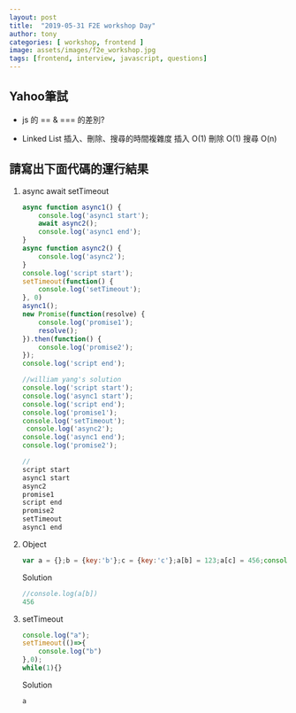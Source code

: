 ```yaml
---
layout: post
title:  "2019-05-31 F2E workshop Day"
author: tony
categories: [ workshop, frontend ]
image: assets/images/f2e_workshop.jpg
tags: [frontend, interview, javascript, questions]
---
```


## Yahoo筆試
- js 的 == & === 的差別?
  
- Linked List 插入、刪除、搜尋的時間複雜度 
插入 O(1)
刪除 O(1)
搜尋 O(n)

## 請寫出下面代碼的運行結果
1. async await setTimeout
    ```javascript
    async function async1() {
        console.log('async1 start');
        await async2();
        console.log('async1 end');           
    }
    async function async2() {
        console.log('async2');
    }
    console.log('script start');
    setTimeout(function() {
        console.log('setTimeout');
    }, 0)
    async1();
    new Promise(function(resolve) {
        console.log('promise1');
        resolve();
    }).then(function() {
        console.log('promise2');
    });
    console.log('script end');
    
    ```
    ```javascript
    //william yang's solution
    console.log('script start');
    console.log('async1 start');
    console.log('script end');
    console.log('promise1');
    console.log('setTimeout');
     console.log('async2');
    console.log('async1 end');   
    console.log('promise2');
    
    //
    script start
    async1 start
    async2
    promise1
    script end
    promise2
    setTimeout
    async1 end
    
    ```

2. Object
    ```javascript {.line-numbers}
    var a = {};b = {key:'b'};c = {key:'c'};a[b] = 123;a[c] = 456;console.log(a[b]);
    
    ```
    Solution
    ```javascript
    //console.log(a[b])
    456
    ```

3. setTimeout
    ```javascript {.line-numbers}
    console.log("a");
    setTimeout(()=>{
        console.log("b")
    },0);
    while(1){}
    ```
    Solution
    ```javascript
    a
    ```
